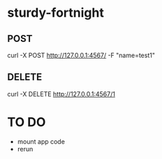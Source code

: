 # sturdy-fortnight

## POST
curl -X POST http://127.0.0.1:4567/ -F "name=test1"

## DELETE
curl -X DELETE http://127.0.0.1:4567/1

# TO DO
- mount app code
- rerun
